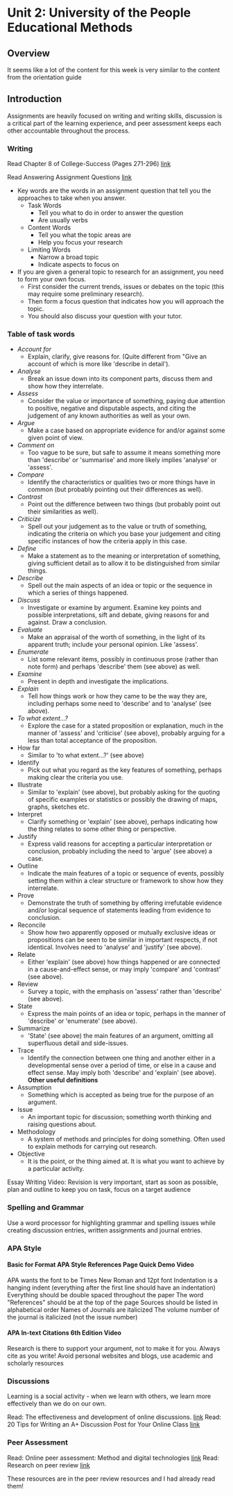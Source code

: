 # Unit 2: University of the People Educational Methods

## Overview

It seems like a lot of the content for this week is very similar to the content from the orientation guide

## Introduction

Assignments are heavily focused on writing and writing skills, discussion is a critical part of the learning experience, and peer assessment keeps each other accountable throughout the process.

### Writing

Read Chapter 8 of College-Success (Pages 271-296) [link](https://open.lib.umn.edu/collegesuccess/part/chapter-8-writing-for-classes/)

Read Answering Assignment Questions [link](https://www.student.unsw.edu.au/answering-assignment-questions)

- Key words are the words in an assignment question that tell you the approaches to take when you answer.
  - Task Words
    - Tell you what to do in order to answer the question
    - Are usually verbs
  - Content Words
    - Tell you what the topic areas are
    - Help you focus your research
  - Limiting Words
    - Narrow a broad topic
    - Indicate aspects to focus on
- If you are given a general topic to research for an assignment, you need to form your own focus.
  - First consider the current trends, issues or debates on the topic (this may require some preliminary research).
  - Then form a focus question that indicates how you will approach the topic.
  - You should also discuss your question with your tutor.

### Table of task words

- _Account for_
  - Explain, clarify, give reasons for. (Quite different from "Give an account of which is more like 'describe in detail').
- _Analyse_
  - Break an issue down into its component parts, discuss them and show how they interrelate.
- _Assess_
  - Consider the value or importance of something, paying due attention to positive, negative and disputable aspects, and citing the judgement of any known authorities as well as your own.
- _Argue_
  - Make a case based on appropriate evidence for and/or against some given point of view.
- _Comment on_
  - Too vague to be sure, but safe to assume it means something more than 'describe' or 'summarise' and more likely implies 'analyse' or 'assess'.
- _Compare_
  - Identify the characteristics or qualities two or more things have in common (but probably pointing out their differences as well).
- _Contrast_
  - Point out the difference between two things (but probably point out their similarities as well).
- _Criticize_
  - Spell out your judgement as to the value or truth of something, indicating the criteria on which you base your judgement and citing specific instances of how the criteria apply in this case.
- _Define_
  - Make a statement as to the meaning or interpretation of something, giving sufficient detail as to allow it to be distinguished from similar things.
- _Describe_
  - Spell out the main aspects of an idea or topic or the sequence in which a series of things happened.
- _Discuss_
  - Investigate or examine by argument. Examine key points and possible interpretations, sift and debate, giving reasons for and against. Draw a conclusion.
- _Evaluate_
  - Make an appraisal of the worth of something, in the light of its apparent truth; include your personal opinion. Like 'assess'.
- _Enumerate_
  - List some relevant items, possibly in continuous prose (rather than note form) and perhaps 'describe' them (see above) as well.
- _Examine_
  - Present in depth and investigate the implications.
- _Explain_
  - Tell how things work or how they came to be the way they are, including perhaps some need to 'describe' and to 'analyse' (see above).
- _To what extent...?_
  - Explore the case for a stated proposition or explanation, much in the manner of 'assess' and 'criticise' (see above), probably arguing for a less than total acceptance of the proposition.
- How far
  - Similar to 'to what extent...?' (see above)
- Identify
  - Pick out what you regard as the key features of something, perhaps making clear the criteria you use.
- Illustrate
  - Similar to 'explain' (see above), but probably asking for the quoting of specific examples or statistics or possibly the drawing of maps, graphs, sketches etc.
- Interpret
  - Clarify something or 'explain' (see above), perhaps indicating how the thing relates to some other thing or perspective.
- Justify
  - Express valid reasons for accepting a particular interpretation or conclusion, probably including the need to 'argue' (see above) a case.
- Outline
  - Indicate the main features of a topic or sequence of events, possibly setting them within a clear structure or framework to show how they interrelate.
- Prove
  - Demonstrate the truth of something by offering irrefutable evidence and/or logical sequence of statements leading from evidence to conclusion.
- Reconcile
  - Show how two apparently opposed or mutually exclusive ideas or propositions can be seen to be similar in important respects, if not identical. Involves need to 'analyse' and 'justify' (see above).
- Relate
  - Either 'explain' (see above) how things happened or are connected in a cause-and-effect sense, or may imply 'compare' and 'contrast' (see above).
- Review
  - Survey a topic, with the emphasis on 'assess' rather than 'describe' (see above).
- State
  - Express the main points of an idea or topic, perhaps in the manner of 'describe' or 'enumerate' (see above).
- Summarize
  - 'State' (see above) the main features of an argument, omitting all superfluous detail and side-issues.
- Trace
  - Identify the connection between one thing and another either in a developmental sense over a period of time, or else in a cause and effect sense. May imply both 'describe' and 'explain' (see above).
    **Other useful definitions**
- Assumption
  - Something which is accepted as being true for the purpose of an argument.
- Issue
  - An important topic for discussion; something worth thinking and raising questions about.
- Methodology
  - A system of methods and principles for doing something. Often used to explain methods for carrying out research.
- Objective
  - It is the point, or the thing aimed at. It is what you want to achieve by a particular activity.

Essay Writing Video: Revision is very important, start as soon as possible, plan and outline to keep you on task, focus on a target audience

### Spelling and Grammar

Use a word processor for highlighting grammar and spelling issues while creating discussion entries, written assignments and journal entries.

### APA Style

#### Basic for Format APA Style References Page Quick Demo Video

APA wants the font to be Times New Roman and 12pt font
Indentation is a hanging indent (everything after the first line should have an indentation)
Everything should be double spaced throughout the paper
The word "References" should be at the top of the page
Sources should be listed in alphabetical order
Names of Journals are italicized
The volume number of the journal is italicized (not the issue number)

#### APA In-text Citations 6th Edition Video

Research is there to support your argument, not to make it for you.
Always cite as you write!
Avoid personal websites and blogs, use academic and scholarly resources

### Discussions

Learning is a social activity - when we learn with others, we learn more effectively than we do on our own.

Read: The effectiveness and development of online discussions. [link](https://jolt.merlot.org/vol5no1/al-shalchi_0309.htm)
Read: 20 Tips for Writing an A+ Discussion Post for Your Online Class [link](https://www.saintleo.edu/blog/20-tips-for-writing-an-a-discussion-post-for-your-online-program-class)

### Peer Assessment

Read: Online peer assessment: Method and digital technologies [link](https://my.uopeople.edu/pluginfile.php/1525010/mod_book/chapter/311763/online%20peer%20assessmnet.pdf?time=1598583544653)
Read: Research on peer review [link](https://www.reap.ac.uk/PEER/Research.aspx)

These resources are in the peer review resources and I had already read them!
